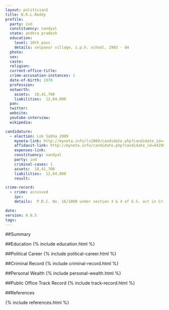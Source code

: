 ```yaml
---
layout: politician2
title: B.R.L.Reddy
profile: 
  party: ind
  constituency: nandyal
  state: andhra pradesh
  education: 
    level: 10th pass
    details: velpanur village, z.p.h. school, 1983 - 84
  photo: 
  sex: 
  caste: 
  religion: 
  current-office-title: 
  crime-accusation-instances: 1
  date-of-birth: 1970
  profession: 
  networth: 
    assets:  18,41,700
    liabilities:  12,04,000
  pan: 
  twitter: 
  website: 
  youtube-interview: 
  wikipedia: 

candidature: 
  - election: Lok Sabha 2009
    myneta-link: http://myneta.info/ls2009/candidate.php?candidate_id=4429
    affidavit-link: http://myneta.info/candidate.php?candidate_id=4429&scan=original
    expenses-link: 
    constituency: nandyal 
    party: ind
    criminal-cases: 1
    assets:  18,41,700
    liabilities:  12,04,000
    result:  

crime-record: 
  - crime: accussed
    ipc: 
    details:  P.R.C. No. 16/2008 under section 3 & 4 of E.S. act in Crime no. 18/2006 of velugodu P.S.  

date: 
version: 0.0.5
tags: 
---
```

##Summary


##Education
{% include education.html %}


##Political Career
{% include political-career.html %}


##Criminal Record
{% include criminal-record.html %}


##Personal Wealth
{% include personal-wealth.html %}


##Public Office Track Record
{% include track-record.html %}


##References


{% include references.html %}